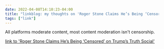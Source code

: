 ```yaml
---
date: 2022-04-08T14:10:23-04:00
title: "linkblog: my thoughts on 'Roger Stone Claims He’s Being ‘Censored’ on Trump’s Truth Social'"
tags: ["link"]
---
```

All platforms moderate content, most content moderation isn't censorship.
 
[link to 'Roger Stone Claims He’s Being ‘Censored’ on Trump’s Truth Social'](https://www.thedailybeast.com/roger-stone-claims-hes-being-censored-on-trumps-truth-social?via=twitter_page)
